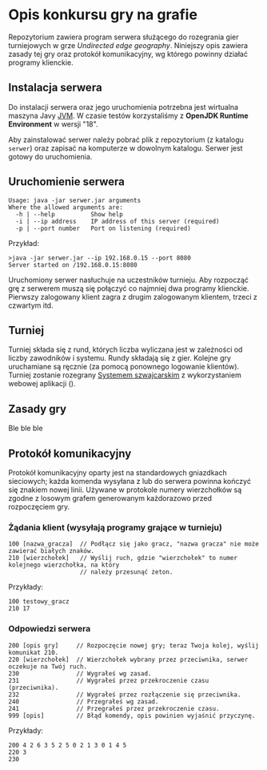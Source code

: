 # Opis konkursu gry na grafie

Repozytorium zawiera program serwera służącego do rozegrania gier turniejowych w grze _Undirected edge geography_.
Niniejszy opis zawiera zasady tej gry oraz protokół komunikacyjny, wg którego powinny działać programy klienckie.

## Instalacja serwera

Do instalacji serwera oraz jego uruchomienia potrzebna jest wirtualna maszyna Javy 
[JVM](https://pl.wikipedia.org/wiki/Wirtualna_maszyna_Javy). W czasie testów korzystaliśmy 
z __OpenJDK Runtime Environment__ w wersji "18".

Aby zainstalować serwer należy pobrać plik z repozytorium (z katalogu `serwer`) oraz zapisać
na komputerze w dowolnym katalogu. Serwer jest gotowy do uruchomienia.

## Uruchomienie serwera

```
Usage: java -jar serwer.jar arguments
Where the allowed arguments are:
  -h | --help          Show help
  -i | --ip address    IP address of this server (required)
  -p | --port number   Port on listening (required)
```

Przykład:
```
>java -jar serwer.jar --ip 192.168.0.15 --port 8080
Server started on /192.168.0.15:8080
```

Uruchomiony serwer nasłuchuje na uczestników turnieju. Aby rozpocząć grę z serwerem muszą się
połączyć co najmniej dwa programy klienckie. Pierwszy zalogowany klient zagra z drugim zalogowanym
klientem, trzeci z czwartym itd.


## Turniej

Turniej składa się z rund, których liczba wyliczana jest w zależności od liczby zawodników i systemu. Rundy
składają się z gier. Kolejne gry uruchamiane są ręcznie (za pomocą ponownego logowanie klientów).
Turniej zostanie rozegrany [Systemem szwajcarskim](https://pl.wikipedia.org/wiki/System_szwajcarski)
z wykorzystaniem webowej aplikacji ([](https://swisssystem.org/)).

## Zasady gry

Ble ble ble

## Protokół komunikacyjny

Protokół komunikacyjny oparty jest na standardowych gniazdkach sieciowych; każda komenda wysyłana z lub 
do serwera powinna kończyć się znakiem nowej linii. Używane w protokole numery wierzchołków są zgodne 
z losowym grafem generowanym każdorazowo przed rozpoczęciem gry.

### Żądania klient (wysyłają programy grające w turnieju)

```
100 [nazwa_gracza]  // Podłącz się jako gracz, "nazwa gracza" nie może zawierać białych znaków.
210 [wierzchołek]   // Wyślij ruch, gdzie "wierzchołek" to numer kolejnego wierzchołka, na który 
                    // należy przesunąć żeton.
```

Przykłady:
```
100 testowy_gracz
210 17
```

### Odpowiedzi serwera

```
200 [opis gry]     // Rozpoczęcie nowej gry; teraz Twoja kolej, wyślij komunikat 210.
220 [wierzchołek]  // Wierzchołek wybrany przez przeciwnika, serwer oczekuje na Twój ruch.
230                // Wygrałeś wg zasad.
231                // Wygrałeś przez przekroczenie czasu (przeciwnika).
232                // Wygrałeś przez rozłączenie się przeciwnika.
240                // Przegrałeś wg zasad.
241                // Przegrałeś przez przekroczenie czasu.
999 [opis]         // Błąd komendy, opis powinien wyjaśnić przyczynę.
```

Przykłady:
```
200 4 2 6 3 5 2 5 0 2 1 3 0 1 4 5
220 3
230
```
